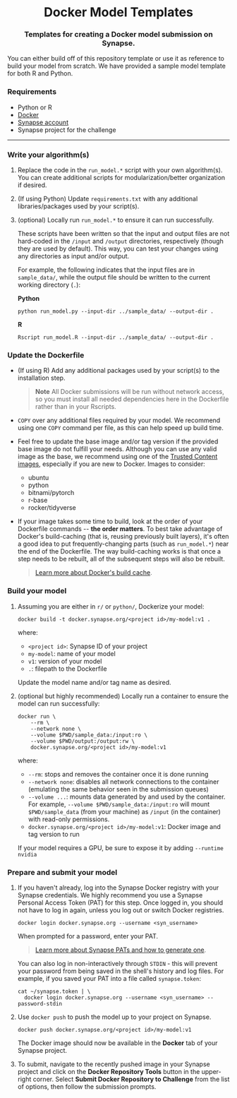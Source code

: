 <h1 align="center">
    Docker Model Templates
</h1>
<h3 align="center">
    Templates for creating a Docker model submission on Synapse.
</h3>

You can either build off of this repository template or use it as reference 
to build your model from scratch.  We have provided a sample model template
for both R and Python.

### Requirements
* Python or R
* [Docker](https://docs.docker.com/get-docker/)
* [Synapse account](https://www.synapse.org/#)
* Synapse project for the challenge

---

### Write your algorithm(s)

1. Replace the code in the `run_model.*` script with your own algorithm(s).
    You can create additional scripts for modularization/better organization
    if desired.

2. (If using Python) Update `requirements.txt` with any additional
    libraries/packages used by your script(s).

3. (optional) Locally run `run_model.*` to ensure it can run successfully.

    These scripts have been written so that the input and output files are not
    hard-coded in the `/input` and `/output` directories, respectively (though
    they are used by default).  This way, you can test your changes using any
    directories as input and/or output.

    For example, the following indicates that the input files are in
    `sample_data/`, while the output file should be written to the current
    working directory (`.`):

    **Python**
    ```
    python run_model.py --input-dir ../sample_data/ --output-dir .
    ```

    **R**
    ```
    Rscript run_model.R --input-dir ../sample_data/ --output-dir .
    ```

### Update the Dockerfile

* (If using R) Add any additional packages used by your script(s) to the
installation step.

    > **Note** All Docker submissions will be run without network access, so
    > you must install all needed dependencies here in the Dockerfile rather
    > than in your Rscripts.

* `COPY` over any additional files required by your model. We recommend using
one `COPY` command per file, as this can help speed up build time.

* Feel free to update the base image and/or tag version if the provided base
image do not fulfill your needs. Although you can use any valid image as the
base, we recommend using one of the [Trusted Content images], especially if
you are new to Docker. Images to consider:
    * ubuntu
    * python
    * bitnami/pytorch
    * r-base
    * rocker/tidyverse

* If your image takes some time to build, look at the order of your Dockerfile
commands -- **the order matters**.  To best take advantage of Docker's
build-caching (that is, reusing previously built layers), it's often a good
idea to put frequently-changing parts (such as `run_model.*`) near the end
of the Dockerfile. The way build-caching works is that once a step needs to
be rebuilt, all of the subsequent steps will also be rebuilt.

    > [Learn more about Docker's build cache].

### Build your model

1. Assuming you are either in `r/` or `python/`, Dockerize your model:

    ```
    docker build -t docker.synapse.org/<project id>/my-model:v1 .
    ```

    where:

    * `<project id>`: Synapse ID of your project
    * `my-model`: name of your model
    * `v1`: version of your model
    * `.`: filepath to the Dockerfile

    Update the model name and/or tag name as desired.

2. (optional but highly recommended) Locally run a container to ensure the
    model can run successfully:

    ```
    docker run \
        --rm \
        --network none \
        --volume $PWD/sample_data:/input:ro \
        --volume $PWD/output:/output:rw \
        docker.synapse.org/<project id>/my-model:v1
    ```
    
    where:

    * `--rm`: stops and removes the container once it is done running
    * `--network none`: disables all network connections to the container
        (emulating the same behavior seen in the submission queues)
    * `--volume ...`: mounts data generated by and used by the container. For
        example, `--volume $PWD/sample_data:/input:ro` will mount
        `$PWD/sample_data` (from your machine) as `/input` (in the container)
        with read-only permissions.
    * `docker.synapse.org/<project id>/my-model:v1`: Docker image and tag
        version to run

    If your model requires a GPU, be sure to expose it by adding `--runtime nvidia`

### Prepare and submit your model

1. If you haven't already, log into the Synapse Docker registry with your
    Synapse credentials. We highly recommend you use a Synapse Personal Access
    Token (PAT) for this step. Once logged in, you should not have to log in
    again, unless you log out or switch Docker registries.

    ```
    docker login docker.synapse.org --username <syn_username>
    ```

    When prompted for a password, enter your PAT.

    > [Learn more about Synapse PATs and how to generate one].

    You can also log in non-interactively through `STDIN` - this will prevent
    your password from being saved in the shell's history and log files. For
    example, if you saved your PAT into a file called `synapse.token`:

    ```
    cat ~/synapse.token | \
      docker login docker.synapse.org --username <syn_username> --password-stdin
    ```

2. Use `docker push` to push the model up to your project on Synapse.

    ```
    docker push docker.synapse.org/<project id>/my-model:v1
    ```

    The Docker image should now be available in the **Docker** tab of your
    Synapse project.

3. To submit, navigate to the recently pushed image in your Synapse project and
    click on the **Docker Repository Tools** button in the upper-right corner.
    Select **Submit Docker Repository to Challenge** from the list of options,
    then follow the submission prompts.



[Docker]: https://docs.docker.com/get-docker/
[Synapse account]: https://www.synapse.org/#
[Trusted Content images]: https://hub.docker.com/search?q=&image_filter=official%2Cstore
[Learn more about Docker's build cache]: https://docs.docker.com/build/cache/
[Learn more about Synapse PATs and how to generate one]: https://help.synapse.org/docs/Managing-Your-Account.2055405596.html#ManagingYourAccount-PersonalAccessTokens
